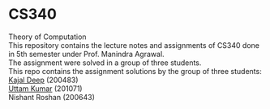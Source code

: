 # CS340
Theory of Computation  
This repository contains the lecture notes and assignments of CS340 done in 5th semester under Prof. Manindra Agrawal.  
The assignment were solved in a group of three students.  
This repo contains the assignment solutions by the group of three students:  
[Kajal Deep](https://github.com/Kajaldeep) (200483)  
[Uttam Kumar](https://github.com/useruttam) (201071)  
Nishant Roshan (200643)  
